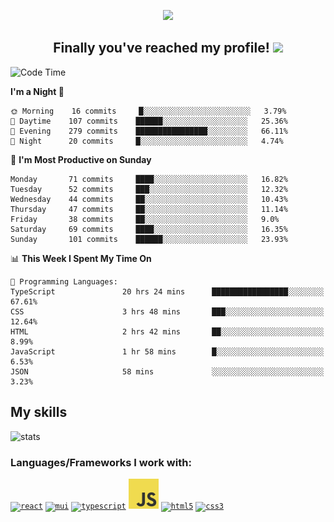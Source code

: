 <p align="center">
  <img src="https://user-images.githubusercontent.com/102032437/162972217-d9d013af-ed44-46cb-bd0c-aaf87b5200e7.gif">
</p>

<h2 align="center">
  Finally you've reached my profile!
  <img src="https://media.giphy.com/media/hvRJCLFzcasrR4ia7z/giphy.gif" width="28">
</h2>

<!--START_SECTION:waka-->
![Code Time](http://img.shields.io/badge/Code%20Time-494%20hrs%2019%20mins-blue)

**I'm a Night 🦉** 

```text
🌞 Morning    16 commits     █░░░░░░░░░░░░░░░░░░░░░░░░   3.79% 
🌆 Daytime    107 commits    ██████░░░░░░░░░░░░░░░░░░░   25.36% 
🌃 Evening    279 commits    ████████████████░░░░░░░░░   66.11% 
🌙 Night      20 commits     █░░░░░░░░░░░░░░░░░░░░░░░░   4.74%

```
📅 **I'm Most Productive on Sunday** 

```text
Monday       71 commits     ████░░░░░░░░░░░░░░░░░░░░░   16.82% 
Tuesday      52 commits     ███░░░░░░░░░░░░░░░░░░░░░░   12.32% 
Wednesday    44 commits     ██░░░░░░░░░░░░░░░░░░░░░░░   10.43% 
Thursday     47 commits     ██░░░░░░░░░░░░░░░░░░░░░░░   11.14% 
Friday       38 commits     ██░░░░░░░░░░░░░░░░░░░░░░░   9.0% 
Saturday     69 commits     ████░░░░░░░░░░░░░░░░░░░░░   16.35% 
Sunday       101 commits    ██████░░░░░░░░░░░░░░░░░░░   23.93%

```


📊 **This Week I Spent My Time On** 

```text
💬 Programming Languages: 
TypeScript               20 hrs 24 mins      █████████████████░░░░░░░░   67.61% 
CSS                      3 hrs 48 mins       ███░░░░░░░░░░░░░░░░░░░░░░   12.64% 
HTML                     2 hrs 42 mins       ██░░░░░░░░░░░░░░░░░░░░░░░   8.99% 
JavaScript               1 hr 58 mins        █░░░░░░░░░░░░░░░░░░░░░░░░   6.53% 
JSON                     58 mins             ░░░░░░░░░░░░░░░░░░░░░░░░░   3.23%

```


<!--END_SECTION:waka-->

<h2>My skills</h2>

<img src="https://github-readme-stats.vercel.app/api?username=etczrn&count_private=true&show_icons=true&hide_border=true&bg_color=45deg,185a9d,43cea2&title_color=ffffff&text_color=ffffff&icon_color=ffffff" alt="stats">

### Languages/Frameworks I work with:

<code><a href="https://reactjs.org/"><img alt="react" title="react" src="https://cdn.jsdelivr.net/gh/devicons/devicon/icons/react/react-original.svg" height="48"></a></code>
<code><a href="https://mui.com/"><img alt="mui" title="mui" src="https://cdn.jsdelivr.net/gh/devicons/devicon/icons/materialui/materialui-original.svg" height="48"></a></code>
<code><a href="https://www.typescriptlang.org/"><img alt="typescript" title="typescript" src="https://cdn.jsdelivr.net/gh/devicons/devicon/icons/typescript/typescript-original.svg" height="48"></a></code>
<code><a href="https://developer.mozilla.org/en-US/docs/Web/JavaScript"><img alt="JavaScript" title="JavaScript" src="https://raw.githubusercontent.com/github/explore/80688e429a7d4ef2fca1e82350fe8e3517d3494d/topics/javascript/javascript.png" height="48"></a></code>
<code><a href="https://dev.w3.org/html5/html-author/"><img alt="html5" title="html5" src="https://cdn.jsdelivr.net/gh/devicons/devicon/icons/html5/html5-original.svg" height="48"></a></code>
<code><a href="https://www.w3.org/TR/css/"><img alt="css3" title="css3" src="https://cdn.jsdelivr.net/gh/devicons/devicon/icons/css3/css3-original.svg" height="48"></a></code>
